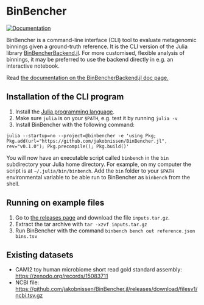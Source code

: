 # BinBencher
[![Documentation](https://img.shields.io/badge/docs-dev-blue.svg)](https://jakobnissen.github.io/BinBencherBackend.jl/dev)

BinBencher is a command-line interface (CLI) tool to evaluate metagenomic binnings given a ground-truth reference.
It is the CLI version of the Julia library [BinBencherBackend.jl](https://github.com/jakobnissen/BinBencherBackend.jl).
For more customised, flexible analysis of binnings, it may be preferred to use the backend directly in e.g. an interactive notebook.

Read [the documentation on the BinBencherBackend.jl doc page.](https://jakobnissen.github.io/BinBencherBackend.jl/dev)

## Installation of the CLI program
1. Install the [Julia programming language](https://julialang.org/).
2. Make sure `julia` is on your `$PATH`, e.g. test it by running `julia -v`
3. Install BinBencher with the following command:

```shell
julia --startup=no --project=@binbencher -e 'using Pkg; Pkg.add(url="https://github.com/jakobnissen/BinBencher.jl", rev="v0.1.0"); Pkg.precompile(); Pkg.build()'
```

You will now have an executable script called `binbench` in the `bin` subdirectory your Julia home directory.
For example, on my computer the script is at `~/.julia/bin/binbench`.
Add the `bin` folder to your `$PATH` environmental variable to be able run to BinBencher as `binbench` from the shell.

## Running on example files
1. Go to [the releases page](https://github.com/jakobnissen/BinBencher.jl/releases/tag/filesv1) and download the file `inputs.tar.gz`.
2. Extract the tar archive with `tar -xzvf inputs.tar.gz`
3. Run BinBencher with the command `binbench bench out reference.json bins.tsv`

## Existing datasets
* CAMI2 toy human microbiome short read gold standard assembly: https://zenodo.org/records/15083711
* NCBI file: https://github.com/jakobnissen/BinBencher.jl/releases/download/filesv1/ncbi.tsv.gz
